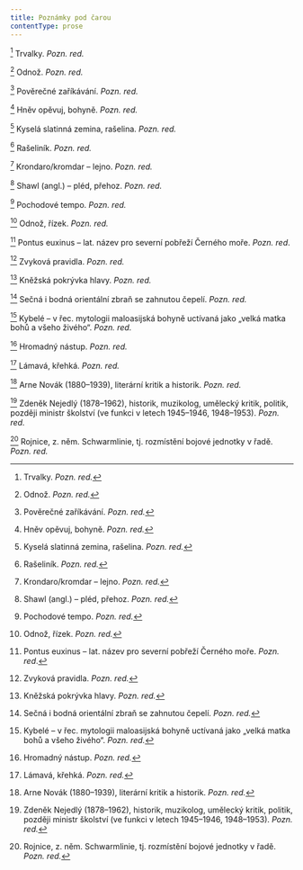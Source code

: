 ```yaml
---
title: Poznámky pod čarou
contentType: prose
---
```


<section>

[^1] Trvalky. _Pozn. red._

[^2] Odnož. _Pozn. red._

[^3] Pověrečné zaříkávání. _Pozn. red._

[^4] Hněv opěvuj, bohyně. _Pozn. red._

[^5] Kyselá slatinná zemina, rašelina. _Pozn. red._

[^6] Rašeliník. _Pozn. red._

[^7] Krondaro/kromdar – lejno. _Pozn. red._

[^8] Shawl (angl.) – pléd, přehoz. _Pozn. red._

[^9] Pochodové tempo. _Pozn. red._

[^10] Odnož, řízek. _Pozn. red._

[^11] Pontus euxinus – lat. název pro severní pobřeží Černého moře. _Pozn. red_.

[^12] Zvyková pravidla. _Pozn. red._

[^13] Kněžská pokrývka hlavy. _Pozn. red._

[^14] Sečná i bodná orientální zbraň se zahnutou čepelí. _Pozn. red._

[^15] Kybelé – v řec. mytologii maloasijská bohyně uctívaná jako „velká matka bohů a všeho živého“. _Pozn. red._

[^16] Hromadný nástup. _Pozn. red._

[^17] Lámavá, křehká. _Pozn. red._

[^18] Arne Novák (1880–1939), literární kritik a historik. _Pozn. red._

[^19] Zdeněk Nejedlý (1878–1962), historik, muzikolog, umělecký kritik, politik, později ministr školství (ve funkci v letech 1945–1946, 1948–1953). _Pozn. red._

[^20] Rojnice, z. něm. Schwarmlinie, tj. rozmístění bojové jednotky v řadě. _Pozn. red._

</section>

[^1]: Trvalky. _Pozn. red._

[^2]: Odnož. _Pozn. red._

[^3]: Pověrečné zaříkávání. _Pozn. red._

[^4]: Hněv opěvuj, bohyně. _Pozn. red._

[^5]: Kyselá slatinná zemina, rašelina. _Pozn. red._

[^6]: Rašeliník. _Pozn. red._

[^7]: Krondaro/kromdar – lejno. _Pozn. red._

[^8]: Shawl (angl.) – pléd, přehoz. _Pozn. red._

[^9]: Pochodové tempo. _Pozn. red._

[^10]: Odnož, řízek. _Pozn. red._

[^11]: Pontus euxinus – lat. název pro severní pobřeží Černého moře. _Pozn. red_.

[^12]: Zvyková pravidla. _Pozn. red._

[^13]: Kněžská pokrývka hlavy. _Pozn. red._

[^14]: Sečná i bodná orientální zbraň se zahnutou čepelí. _Pozn. red._

[^15]: Kybelé – v řec. mytologii maloasijská bohyně uctívaná jako „velká matka bohů a všeho živého“. _Pozn. red._

[^16]: Hromadný nástup. _Pozn. red._

[^17]: Lámavá, křehká. _Pozn. red._

[^18]: Arne Novák (1880–1939), literární kritik a historik. _Pozn. red._

[^19]: Zdeněk Nejedlý (1878–1962), historik, muzikolog, umělecký kritik, politik, později ministr školství (ve funkci v letech 1945–1946, 1948–1953). _Pozn. red._

[^20]: Rojnice, z. něm. Schwarmlinie, tj. rozmístění bojové jednotky v řadě. _Pozn. red._
